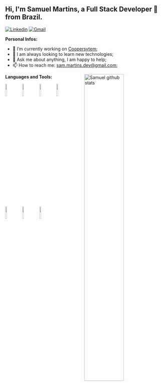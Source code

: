 ## Hi, I'm Samuel Martins, a Full Stack Developer 🚀 from Brazil.

[![Linkedin](https://img.shields.io/badge/-LinkedIn-blue?style=flat&logo=Linkedin&logoColor=white)](https://www.linkedin.com/in/samuel-martins-78b728134/)
[![Gmail](https://img.shields.io/badge/-Gmail-c14438?style=flat&logo=Gmail&logoColor=white)](mailto:sam.martins.dev@gmail.com)

**Personal Infos:**

- 💼 I’m currently working on [Coopersytem](https://www.coopersystem.com.br);
- 🔧 I am always looking to learn new technologies;
- 💬 Ask me about anything, I am happy to help;
- 📫 How to reach me: sam.martins.dev@gmail.com;

<a href="https://github.com/sfelix-martins">
    <img width="50%" align="right" width="50%" alt="Samuel github stats" src="https://github-readme-stats.vercel.app/api?username=sfelix-martins&show_icons=true&hide_border=true" />
  </a>

**Languages and Tools:**
  <!-- Your languages and tools. Be careful with the alignment. 
  You can use this sites to get logos: https://www.vectorlogo.zone or https://simpleicons.org/
  -->

<img width="10%" src="https://www.vectorlogo.zone/logos/nodejs/nodejs-horizontal.svg" />
<img width="10%" src="https://www.vectorlogo.zone/logos/typescriptlang/typescriptlang-ar21.svg" />
<img width="10%" src="https://www.vectorlogo.zone/logos/nestjs/nestjs-ar21.svg" />
<img width="10%" src="https://www.vectorlogo.zone/logos/reactjs/reactjs-ar21.svg" />
<img width="10%" src="https://www.vectorlogo.zone/logos/angular/angular-ar21.svg" />
<img width="10%" src="https://www.vectorlogo.zone/logos/jestjsio/jestjsio-ar21.svg" />
<img width="10%" src="https://www.vectorlogo.zone/logos/laravel/laravel-ar21.svg" />
</p>

